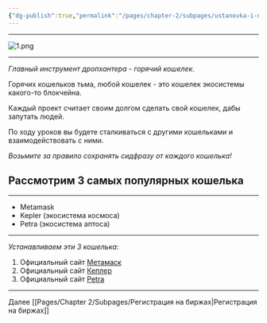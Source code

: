 ```yaml
---
{"dg-publish":true,"permalink":"/pages/chapter-2/subpages/ustanovka-i-nastrojka-koshelka/"}
---
```



---

![1.png](/img/user/Images/1.png)

---

_Главный инструмент дропхантера - горячий кошелек._

Горячих кошельков тьма, любой кошелек - это кошелек экосистемы какого-то блокчейна.

Каждый проект считает своим долгом сделать свой кошелек, дабы запутать людей.

По ходу уроков вы будете сталкиваться с другими кошельками и взаимодействовать с ними.

_Возьмите за правило сохранять сидфразу от каждого кошелька!_

## Рассмотрим 3 самых популярных кошелька
---

* Metamask
* Kepler (экосистема космоса)
* Petra (экосистема аптоса)

---

_Устанавливаем эти 3 кошелька_:

1. Официальный сайт [Метамаск](https://metamask.io/)
2. Официальный сайт [Кеплер](https://www.keplr.app/)
3. Официальный сайт [Petra](https://petra.app/)

---

Далее [[Pages/Chapter 2/Subpages/Регистрация на биржах\|Регистрация на биржах]]